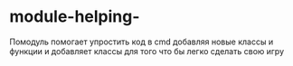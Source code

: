 # module-helping-
Помодуль помогает упростить код в cmd добавляя новые классы и функции
и добавляет классы для того что бы легко сделать свою игру
